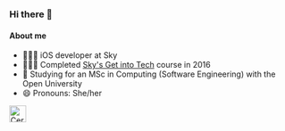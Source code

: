 ### Hi there 👋

#### About me

- 👩🏼‍💻 iOS developer at Sky 
- 👩🏼‍🎓 Completed [Sky's Get into Tech](http://getintotech.sky.com/courses/get-into-tech/) course in 2016
- 🌱 Studying for an MSc in Computing (Software Engineering) with the Open University
- 😄 Pronouns: She/her


<a href="https://dev.to/ceri_anne_dev">
  <img src="https://d2fltix0v2e0sb.cloudfront.net/dev-badge.svg" alt="Ceri-anne's DEV Profile" height="30" width="30">
</a> 


<!--
**Ceri-anne/ceri-anne** is a ✨ _special_ ✨ repository because its `README.md` (this file) appears on your GitHub profile.

Here are some ideas to get you started:

- 🔭 I’m currently working on ...
- 🌱 I’m currently learning ...
- 👯 I’m looking to collaborate on ...
- 🤔 I’m looking for help with ...
- 💬 Ask me about ...
- 📫 How to reach me: ...
- 😄 Pronouns: ...
- ⚡ Fun fact: ...
-->
